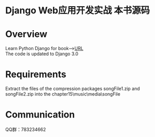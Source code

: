 # Django Web应用开发实战 本书源码
# Overview
Learn Python Django for book--><a href="https://item.jd.com/12604813.html">URL</a>
<br>
The code is updated to Django 3.0
# Requirements
Extract the files of the compression packages songFile1.zip and songFile2.zip into the chapter15\music\media\songFile
# Communication
QQ群：783234662

